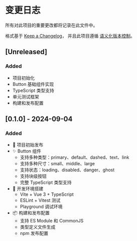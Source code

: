 # 变更日志

所有对此项目的重要更改都将记录在此文件中。

格式基于 [Keep a Changelog](https://keepachangelog.com/zh-CN/1.0.0/)，
并且此项目遵循 [语义化版本控制](https://semver.org/lang/zh-CN/)。

## [Unreleased]

### Added
- 项目初始化
- Button 基础组件实现
- TypeScript 类型支持
- 单元测试框架
- 构建和发布配置

## [0.1.0] - 2024-09-04

### Added
- 🎉 项目初始发布
- ✨ Button 组件
  - 支持多种类型：primary、default、dashed、text、link
  - 支持多种尺寸：small、middle、large
  - 支持状态：loading、disabled、danger、ghost
  - 支持块级按钮
  - 完整 TypeScript 类型支持
- 🔧 开发环境搭建
  - Vite + Vue 3 + TypeScript
  - ESLint + Vitest 测试
  - Playground 调试环境
- 📦 构建和发布配置
  - 支持 ES Module 和 CommonJS
  - 类型定义文件生成
  - npm 发布配置